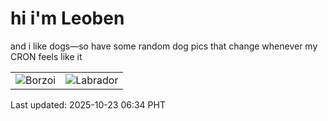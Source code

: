 # hi i'm Leoben

and i like dogs—so have some random dog pics that change whenever my CRON feels like it

|  |  |
|--------|----------|
| ![Borzoi](https://random-dog-vercel.vercel.app/api/random-borzoi?v=1761172472) | ![Labrador](https://random-dog-vercel.vercel.app/api/random-labrador?v=1761172472) |

Last updated: 2025-10-23 06:34 PHT
